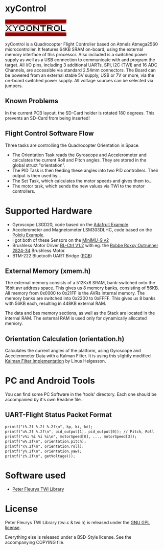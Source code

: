 # xyControl

![Logo](logo.png)

xyControl is a Quadrocopter Flight Controller based on Atmels Atmega2560 microcontroller.
It features 64KB SRAM on-board, using the external memory interface of this processor.
Also included is a switched power supply as well as a USB connection to communicate with and program the target.
All I/O pins, including 3 additional UARTs, SPI, I2C (TWI) and 16 ADC Channels, are accessible via standard 2.54mm connectors.
The Board can be powered from an external stable 5V supply, USB or 7V or more, via the on-board switched power supply. All voltage sources can be selected via jumpers.

## Known Problems

In the current PCB layout, the SD-Card holder is rotated 180 degrees. This prevents an SD-Card from being inserted!

## Flight Control Software Flow

Three tasks are controlling the Quadrocopter Orientation in Space.

+ The Orientation Task reads the Gyroscope and Accelerometer and calculates the current Roll and Pitch angles. They are stored in the global struct "orientation".
+ The PID Task is then feeding these angles into two PID controllers. Their output is then used by...
+ The Set Task, which calculates the motor speeds and gives them to...
+ The motor task, which sends the new values via TWI to the motor controllers.

# Supported Hardware

+ Gyroscope L3GD20, code based on the [Adafruit Example](https://github.com/adafruit/Adafruit_L3GD20).
+ Accelerometer and Magnetometer LSM303DLHC, code based on the [Pololu Example](https://github.com/pololu/LSM303).
+ I got both of these Sensors on the [MinIMU-9 v2](http://www.pololu.com/catalog/product/1268)
+ Brushless Motor Driver [BL-Ctrl V1.2](http://www.mikrokopter.de/ucwiki/en/BL-Ctrl_V1.2) with eg. the [Robbe Roxxy Outrunner 2824-34](http://www.conrad.de/ce/de/product/231867) Brushless Motor.
+ BTM-222 Bluetooth UART Bridge ([PCB](http://xythobuz.org/index.php?p=bt))

## External Memory (xmem.h)

The external memory consists of a 512Kx8 SRAM, bank-switched onto the 16bit avr address space.
This gives us 8 memory banks, consisting of 56KB. All memory from 0x0000 to 0x21FF is the AVRs internal memory. The memory banks are switched into 0x2200 to 0xFFFF.
This gives us 8 banks with 56KB each, resulting in 448KB external RAM.

The data and bss memory sections, as well as the Stack are located in the internal RAM. The external RAM is used only for dynamically allocated memory.

## Orientation Calculation (orientation.h)

Calculates the current angles of the platform, using Gyroscope and Accelerometer Data with a Kalman Filter. It is using this slightly modified [Kalman Filter Implementation](http://www.linushelgesson.se/2012/04/pitch-and-roll-estimating-kalman-filter-for-stabilizing-quadrocopters/) by Linus Helgesson.

# PC and Android Tools

You can find some PC Software in the 'tools' directory. Each one should be accompanied by it's own Readme file.

## UART-Flight Status Packet Format

    printf("t%.2f %.2f %.2f\n", kp, ki, kd);
    printf("u%.2f %.2f\n", pid_output[1], pid_output[0]); // Pitch, Roll
    printf("v%i %i %i %i\n", motorSpeed[0], ..., motorSpeed[3]);
    printf("w%.2f\n", orientation.pitch);
    printf("x%.2f\n", orientation.roll);
    printf("y%.2f\n", orientation.yaw);
    printf("z%.2f\n", getVoltage());

# Software used

 + [Peter Fleurys TWI Library](http://homepage.hispeed.ch/peterfleury/avr-software.html)

# License

Peter Fleurys TWI Library (twi.c & twi.h) is released under the [GNU GPL license](http://www.gnu.org/licenses/gpl.html).

Everything else is released under a BSD-Style license. See the accompanying COPYING file.
